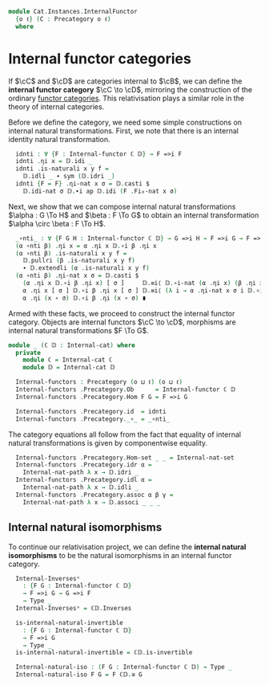 <!--
```agda
open import Cat.Prelude

import Cat.Internal.Reasoning
import Cat.Internal.Base
import Cat.Reasoning
```
-->

```agda
module Cat.Instances.InternalFunctor
  {o ℓ} (C : Precategory o ℓ)
  where
```

<!--
```agda
open Cat.Reasoning C
open Cat.Internal.Base C
open Internal-hom
open Internal-functor
open _=>i_
```
-->

# Internal functor categories

If $\cC$ and $\cD$ are categories internal to $\cB$, we can define the
**internal functor category** $\cC \to \cD$, mirroring the construction
of the ordinary [functor categories]. This relativisation plays a
similar role in the theory of internal categories.

[functor categories]: Cat.Functor.Base.html

Before we define the category, we need some simple constructions on
internal natural transformations. First, we note that there is an
internal identity natural transformation.

<!--
```agda
module _ {ℂ 𝔻 : Internal-cat} where
  private
    module ℂ = Cat.Internal.Reasoning ℂ
    module 𝔻 = Cat.Internal.Reasoning 𝔻
```
-->

```agda
  idnti : ∀ {F : Internal-functor ℂ 𝔻} → F =>i F
  idnti .ηi x = 𝔻.idi _
  idnti .is-naturali x y f =
    𝔻.idli _ ∙ sym (𝔻.idri _)
  idnti {F = F} .ηi-nat x σ = 𝔻.casti $
    𝔻.idi-nat σ 𝔻.∙i ap 𝔻.idi (F .Fi₀-nat x σ)
```

Next, we show that we can compose internal natural transformations
$\alpha : G \To H$ and $\beta : F \To G$ to obtain an internal
transformation $\alpha \circ \beta : F \To H$.

```agda
  _∘nti_ : ∀ {F G H : Internal-functor ℂ 𝔻} → G =>i H → F =>i G → F =>i H
  (α ∘nti β) .ηi x = α .ηi x 𝔻.∘i β .ηi x
  (α ∘nti β) .is-naturali x y f =
    𝔻.pullri (β .is-naturali x y f)
    ∙ 𝔻.extendli (α .is-naturali x y f)
  (α ∘nti β) .ηi-nat x σ = 𝔻.casti $
    (α .ηi x 𝔻.∘i β .ηi x) [ σ ]     𝔻.≡i⟨ 𝔻.∘i-nat (α .ηi x) (β .ηi x) σ ⟩
    α .ηi x [ σ ] 𝔻.∘i β .ηi x [ σ ] 𝔻.≡i⟨ (λ i → α .ηi-nat x σ i 𝔻.∘i β .ηi-nat x σ i) ⟩
    α .ηi (x ∘ σ) 𝔻.∘i β .ηi (x ∘ σ) ∎
```

Armed with these facts, we proceed to construct the internal functor
category. Objects are internal functors $\cC \to \cD$, morphisms are
internal natural transformations $F \To G$.

```agda
module _ (ℂ 𝔻 : Internal-cat) where
  private
    module ℂ = Internal-cat ℂ
    module 𝔻 = Internal-cat 𝔻

  Internal-functors : Precategory (o ⊔ ℓ) (o ⊔ ℓ)
  Internal-functors .Precategory.Ob      = Internal-functor ℂ 𝔻
  Internal-functors .Precategory.Hom F G = F =>i G

  Internal-functors .Precategory.id  = idnti
  Internal-functors .Precategory._∘_ = _∘nti_
```

The category equations all follow from the fact that equality of
internal natural transformations is given by componentwise equality.

```agda
  Internal-functors .Precategory.Hom-set _ _ = Internal-nat-set
  Internal-functors .Precategory.idr α =
    Internal-nat-path λ x → 𝔻.idri _
  Internal-functors .Precategory.idl α =
    Internal-nat-path λ x → 𝔻.idli _
  Internal-functors .Precategory.assoc α β γ =
    Internal-nat-path λ x → 𝔻.associ _ _ _
```

## Internal natural isomorphisms

To continue our relativisation project, we can define the **internal
natural isomorphisms** to be the natural isomorphisms in an internal
functor category.

<!--
```agda
module _ {ℂ 𝔻 : Internal-cat} where
  private
    module ℂ = Cat.Internal.Reasoning ℂ
    module 𝔻 = Cat.Internal.Reasoning 𝔻
    module ℂ𝔻 = Cat.Reasoning (Internal-functors ℂ 𝔻)
```
-->

```agda
  Internal-Inversesⁿ
    : {F G : Internal-functor ℂ 𝔻}
    → F =>i G → G =>i F
    → Type _
  Internal-Inversesⁿ = ℂ𝔻.Inverses

  is-internal-natural-invertible
    : {F G : Internal-functor ℂ 𝔻}
    → F =>i G
    → Type _
  is-internal-natural-invertible = ℂ𝔻.is-invertible

  Internal-natural-iso : (F G : Internal-functor ℂ 𝔻) → Type _
  Internal-natural-iso F G = F ℂ𝔻.≅ G
```

<!--
```agda
  module Internal-Inversesⁿ
    {F G : Internal-functor ℂ 𝔻}
    {α : F =>i G} {β : G =>i F}
    (inv : Internal-Inversesⁿ α β) = ℂ𝔻.Inverses inv
  module is-internal-natural-invertible
    {F G : Internal-functor ℂ 𝔻}
    {α : F =>i G}
    (inv : is-internal-natural-invertible α) = ℂ𝔻.is-invertible inv
  module Internal-natural-iso
    {F G : Internal-functor ℂ 𝔻}
    (eta : Internal-natural-iso F G) = ℂ𝔻._≅_ eta

  record make-internal-natural-iso (F G : Internal-functor ℂ 𝔻) : Type (o ⊔ ℓ) where
    field
      etai : ∀ {Γ} (x : Hom Γ ℂ.C₀) → 𝔻.Homi (F .Fi₀ x) (G .Fi₀ x)
      invi : ∀ {Γ} (x : Hom Γ ℂ.C₀) → 𝔻.Homi (G .Fi₀ x) (F .Fi₀ x)
      etai∘invi : ∀ {Γ} (x : Hom Γ ℂ.C₀) → etai x 𝔻.∘i invi x ≡ 𝔻.idi _
      invi∘etai : ∀ {Γ} (x : Hom Γ ℂ.C₀) → invi x 𝔻.∘i etai x ≡ 𝔻.idi _
      naturali : ∀ {Γ} (x y : Hom Γ ℂ.C₀) (f : ℂ.Homi x y)
               → etai y 𝔻.∘i F .Fi₁ f ≡ G .Fi₁ f 𝔻.∘i etai x
      etai-nat : ∀ {Γ Δ} (x : Hom Δ ℂ.C₀)
               → (σ : Hom Γ Δ)
               → PathP (λ i → 𝔻.Homi (F .Fi₀-nat x σ i) (G .Fi₀-nat x σ i))
                   (etai x [ σ ]) (etai (x ∘ σ))
      invi-nat : ∀ {Γ Δ} (x : Hom Δ ℂ.C₀)
               → (σ : Hom Γ Δ)
               → PathP (λ i → 𝔻.Homi (G .Fi₀-nat x σ i) (F .Fi₀-nat x σ i))
                   (invi x [ σ ]) (invi (x ∘ σ))

  to-internal-natural-iso
    : {F G : Internal-functor ℂ 𝔻}
    → make-internal-natural-iso F G
    → Internal-natural-iso F G
  to-internal-natural-iso {F = F} {G = G} mk = ni where
    open make-internal-natural-iso mk
    open Internal-natural-iso {F} {G}
    open Internal-Inversesⁿ {F} {G}

    ni : Internal-natural-iso F G
    ni .to .ηi = etai
    ni .to .is-naturali = naturali
    ni .to .ηi-nat = etai-nat
    ni .from .ηi = invi
    ni .from .is-naturali x y f =
      invi y 𝔻.∘i G .Fi₁ f                         ≡⟨ ap (invi y 𝔻.∘i_) (sym (𝔻.idri _) ∙ ap (G .Fi₁ _ 𝔻.∘i_) (sym (etai∘invi x))) ⟩
      invi y 𝔻.∘i G .Fi₁ f 𝔻.∘i etai x 𝔻.∘i invi x ≡⟨ ap (invi y 𝔻.∘i_) (𝔻.extendli (sym (naturali _ _ _))) ⟩
      invi y 𝔻.∘i etai y 𝔻.∘i F .Fi₁ f 𝔻.∘i invi x ≡⟨ 𝔻.cancelli (invi∘etai y) ⟩
      F .Fi₁ f 𝔻.∘i invi x                         ∎
    ni .from .ηi-nat = invi-nat
    ni .inverses .invl = Internal-nat-path etai∘invi
    ni .inverses .invr = Internal-nat-path invi∘etai
```
-->
